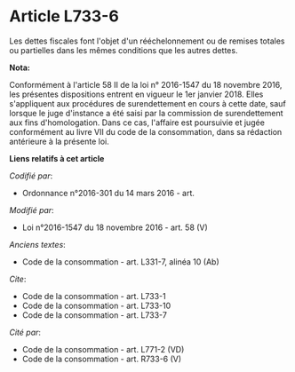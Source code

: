 # Article L733-6

Les dettes fiscales font l'objet d'un rééchelonnement ou de remises totales ou partielles dans les mêmes conditions que les
autres dettes.

**Nota:**

Conformément à l'article 58 II de la loi n° 2016-1547 du 18 novembre 2016, les présentes dispositions entrent en vigueur le
1er janvier 2018. Elles s'appliquent aux procédures de surendettement en cours à cette date, sauf lorsque le juge d'instance
a été saisi par la commission de surendettement aux fins d'homologation. Dans ce cas, l'affaire est poursuivie et jugée
conformément au livre VII du code de la consommation, dans sa rédaction antérieure à la présente loi.

**Liens relatifs à cet article**

_Codifié par_:

  - Ordonnance n°2016-301 du 14 mars 2016 - art.

_Modifié par_:

  - Loi n°2016-1547 du 18 novembre 2016 - art. 58 (V)

_Anciens textes_:

  - Code de la consommation - art. L331-7, alinéa 10 (Ab)

_Cite_:

  - Code de la consommation - art. L733-1
  - Code de la consommation - art. L733-10
  - Code de la consommation - art. L733-7

_Cité par_:

  - Code de la consommation - art. L771-2 (VD)
  - Code de la consommation - art. R733-6 (V)
